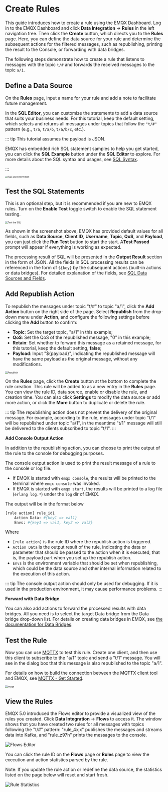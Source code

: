 # Create Rules

This guide introduces how to create a rule using the EMQX Dashboard. Log in to the EMQX Dashboard and click **Data Integration** -> **Rules** in the left navigation tree. Then click the **Create** button, which directs you to the **Rules** page. Here, you can define the data source for your rule and determine the subsequent actions for the filtered messages, such as republishing, printing the result to the Console, or forwarding with data bridges.

The following steps demonstrate how to create a rule that listens to messages with the topic `t/#` and forwards the received messages to the topic `a/1`.

## Define a Data Source
On the **Rules** page, input a name for your rule and add a note to facilitate future management.

In the **SQL Editor**, you can customize the statements to add a data source that suits your business needs. For this tutorial, keep the default setting, which selects and returns all messages under topics that follow the `"t/#"` pattern (e.g., `t/a`, `t/a/b`, `t/a/b/c`, etc.).

::: tip
This tutorial assumes the payload is JSON.

<!--If the payload is formatted in some other way, you can convert the data type, for example, with the Schema Registry TODO.
-->

EMQX has embedded rich SQL statement samples to help you get started, you can click the **SQL Example** button under the **SQL Editor** to explore. For more details about the SQL syntax and usages, see [SQL Syntax](./rule-sql-syntax.md).

:::

<img src="./assets/rules/create-rules.png" alt="image-20230417211146211" style="zoom:40%;" />

## Test the SQL Statements

This is an optional step, but it is recommended if you are new to EMQX rules. Turn on the **Enable Test** toggle switch to enable the SQL statement testing.

<img src="./assets/rules/test-sql.png" alt="Test the SQL" style="zoom:50%;" />

As shown in the screenshot above, EMQX has provided default values for all fields, such as **Data Source**, **Client ID**, **Username**, **Topic**, **QoS**, and **Payload**, you can just click the **Run Test** button to start the start.  A**Test Passed** prompt will appear if everything is working as expected.

The processing result of SQL will be presented in the **Output Result** section in the form of JSON. All the fields in SQL processing results can be referenced in the form of `${key}` by the subsequent actions (built-in actions or data bridges). For detailed explanation of the fields, see [SQL Data Sources and Fields](./rule-sql-events-and-fields.md).

## Add Republish Action

To republish the messages under topic "t/#" to topic "a/1", click the **Add Action** button on the right side of the page. Select **Republish** from the drop-down menu under **Action**, and configure the following settings before clicking the **Add** button to confirm:

- **Topic**: Set the target topic, "a/1" in this example;
- **QoS**: Set the QoS of the republished message, "0" in this example;
- **Retain**: Set whether to forward this message as a retained message, for this tutorial, keep the default setting, **false**;
- **Payload**: Input "${payload}", indicating the republished message will have the same payload as the original message, without any modifications.

<img src="./assets/rules/action-republish.png" alt="Republish" style="zoom:50%;" />

On the **Rules** page, click the **Create** button at the bottom to complete the rule creation. This rule will be added to as a new entry in the **Rules** page. You can view the rule ID, data source, enable or disable the rule, and creation time. You can also click **Settings** to modify the data source or add more action, or click the **More** button to duplicate or delete the rule.

::: tip
The republishing action does not prevent the delivery of the original message. For example, according to the rule, messages under topic "t/1" will be republished under topic "a/1", in the meantime "t/1" message will still be delivered to the clients subscribed to topic  "t/1".
:::

**Add Console Output Action**

In addition to the republishing action, you can choose to print the output of the rule to the console for debugging purposes.

The console output action is used to print the result message of a rule to the console or log file.

* If EMQX is started with `emqx console`, the results will be printed to the terminal where `emqx console` was invoked.
* If EMQX is started with `emqx start`, the results will be printed to a log file (`erlang log.*`) under the `log` dir of EMQX.

The output will be in the format below

```bash
[rule action] rule_id1
    Action Data: #{key1 => val1}
    Envs: #{key1 => val1, key2 => val2}
```

Where

-  `[rule action]` is the rule ID where the republish action is triggered.
-  `Action Data` is the output result of the rule, indicating the data or parameter that should be passed to the action when it is executed, that is, the payload part when you set up the republish action.
-  `Envs` is the environment variable that should be set when republishing, which could be the data source and other internal information related to the execution of this action.

::: tip
The console output action should only be used for debugging. If it is used in the production environment, it may cause performance problems.
:::

**Forward with Data Bridge**

You can also add actions to forward the processed results with data bridges. All you need is to select the target Data bridge from the Data bridge drop-down list. For details on creating data bridges in EMQX, see [the documentation for Data Bridges](./data-bridges.md).

## Test the Rule

Now you can use [MQTTX](https://mqttx.app/) to test this rule. Create one client, and then use this client to subscribe to the "a/1" topic and send a "t/1" message. You will see in the dialog box that this message is also republished to the topic "a/1".

For details on how to build the connection between the MQTTX client tool and EMQX, see [MQTTX - Get Started](https://mqttx.app/docs/get-started).

<img src="./assets/rules/en_rule_overview_mqttx.png" alt="image" style="zoom: 50%;" />

## View the Rules

EMQX 5.0 introduced the Flows editor to provide a visualized view of the rules you created. Click **Data Integration** -> **Flows** to access it. The window shows that you have created two rules for all messages with topics following the "t/#" pattern: "rule_4xjx" publishes the messages and streams data into Kafka, and "rule_z97h" prints the messages to the console.

![Flows Editor](./assets/rules/flow-eidtor.png)

You can click the rule ID on the **Flows** page or **Rules** page to view the execution and action statistics parsed by the rule.

Note: If you update the rule action or redefine the data source, the statistics listed on the page below will reset and start fresh.

![Rule Statistics](./assets/rules/rule_statistics.png)

